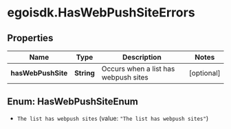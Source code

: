 # egoisdk.HasWebPushSiteErrors

## Properties

Name | Type | Description | Notes
------------ | ------------- | ------------- | -------------
**hasWebPushSite** | **String** | Occurs when a list has webpush sites | [optional] 



## Enum: HasWebPushSiteEnum


* `The list has webpush sites` (value: `"The list has webpush sites"`)




